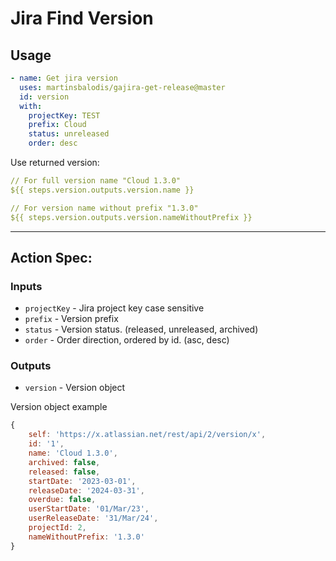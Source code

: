 # Jira Find Version

## Usage

```yaml
- name: Get jira version
  uses: martinsbalodis/gajira-get-release@master
  id: version
  with:
    projectKey: TEST
    prefix: Cloud
    status: unreleased
    order: desc
```

Use returned version:
```yaml
// For full version name "Cloud 1.3.0"
${{ steps.version.outputs.version.name }}

// For version name without prefix "1.3.0"
${{ steps.version.outputs.version.nameWithoutPrefix }}
```

----
## Action Spec:

### Inputs
- `projectKey` - Jira project key case sensitive
- `prefix` - Version prefix
- `status` - Version status. (released, unreleased, archived)
- `order` - Order direction, ordered by id. (asc, desc)

### Outputs
- `version` - Version object

Version object example
```javascript
{
    self: 'https://x.atlassian.net/rest/api/2/version/x', 
    id: '1', 
    name: 'Cloud 1.3.0', 
    archived: false, 
    released: false, 
    startDate: '2023-03-01', 
    releaseDate: '2024-03-31', 
    overdue: false, 
    userStartDate: '01/Mar/23', 
    userReleaseDate: '31/Mar/24', 
    projectId: 2, 
    nameWithoutPrefix: '1.3.0'
}
```
